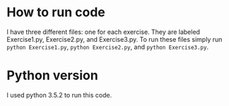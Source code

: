 # How to run code
I have three different files: one for each exercise. They are labeled Exercise1.py, Exercise2.py, and Exercise3.py.
To run these files simply run `python Exercise1.py`, `python Exercise2.py`, and `python Exercise3.py`.

# Python version
I used python 3.5.2 to run this code.
